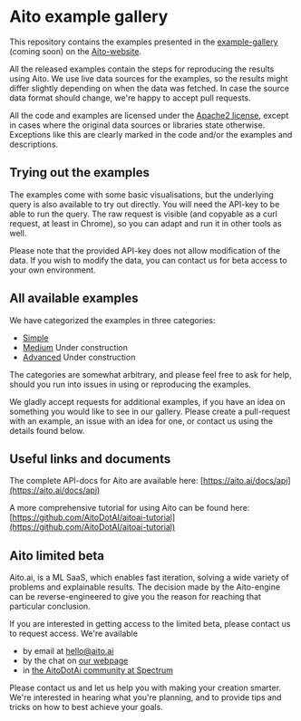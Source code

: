 # Aito example gallery

This repository contains the examples presented in the [example-gallery](https://aito.ai/example-gallery) (coming soon)
on the [Aito-website](https://aito.ai).

All the released examples contain the steps for reproducing the results using Aito. We use live data sources for the
examples, so the results might differ slightly depending on when the data was fetched. In case the source data
format should change, we're happy to accept pull requests.

All the code and examples are licensed under the [Apache2 license](./LICENSE), except in cases where the original
data sources or libraries state otherwise. Exceptions like this are clearly marked in the code and/or the
examples and descriptions.

## Trying out the examples

The examples come with some basic visualisations, but the underlying query is also available to try out directly.
You will need the API-key to be able to run the query. The raw request is visible (and copyable as a curl request,
at least in Chrome), so you can adapt and run it in other tools as well.

Please note that the provided API-key does not allow modification of the data. If you wish to modify the data,
you can contact us for beta access to your own environment.

## All available examples

We have categorized the examples in three categories:

* [Simple](./simple/)
* [Medium](./) Under construction
* [Advanced](./) Under construction

The categories are somewhat arbitrary, and please feel free to ask for help, should you run into issues in using
or reproducing the examples.

We gladly accept requests for additional examples, if you have an idea on something you would like to see in our
gallery. Please create a pull-request with an example, an issue with an idea for one, or contact us using the
details found below.

## Useful links and documents

The complete API-docs for Aito are available here: [https://aito.ai/docs/api](https://aito.ai/docs/api)

A more comprehensive tutorial for using Aito can be found here: [https://github.com/AitoDotAI/aitoai-tutorial](https://github.com/AitoDotAI/aitoai-tutorial)

## Aito limited beta

Aito.ai, is a ML SaaS, which enables fast iteration, solving a wide variety of problems and explainable results.
The decision made by the Aito-engine can be reverse-engineered to give you the reason for reaching that particular
conclusion.

If you are interested in getting access to the limited beta, please contact us to request access. We're available

* by email at hello@aito.ai
* by the chat on [our webpage](https://aito.ai)
* in [the AitoDotAi community at Spectrum](https://spectrum.chat/aitodotai)

Please contact us and let us help you with making your creation smarter. We're interested in hearing what you're
planning, and to provide tips and tricks on how to best achieve your goals.
